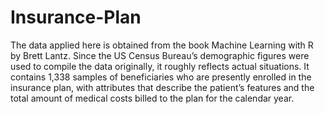# Insurance-Plan
The data applied here is obtained from the book Machine Learning with R by Brett Lantz. Since the US Census Bureau’s demographic figures were used to compile the data originally, it roughly reflects actual situations. It contains 1,338 samples of beneficiaries who are presently enrolled in the insurance plan, with attributes that describe the patient’s features and the total amount of medical costs billed to the plan for the calendar year.
